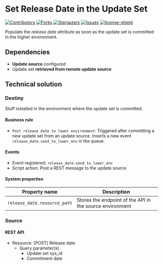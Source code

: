 # Set Release Date in the Update Set

[![Contributors][contributors-shield]][contributors-url]
[![Forks][forks-shield]][forks-url]
[![Stargazers][stars-shield]][stars-url]
[![Issues][issues-shield]][issues-url]
[![license-shield]][license-url]

Populate the *release date* attribute as soon as the update set is committed in the higher environment.

## Dependencies

- **Update source** configured
- Update set **retrieved from remote update source**

## Technical solution

### Destiny

Stuff installed in the environment where the update set is committed.

#### Business rule

- `Post release date to lower environment`: Triggered after committing a new update set from an update source. Inserts a new event `release_date.send_to_lower_env` in the queue.

#### Events

- Event registered: `release_date.send_to_lower_env`
- Script action: Post a REST message to the update source

#### System properties

| Property name | Description |
| ------------- | ----------- |
| `release_date.resource_path` | Stores the endpoint of the API in the source environment |

### Source

#### REST API

- Resource: [POST] Release date
  - Query parameter(s)
    - Update set sys_id
    - Commitment date


[contributors-shield]: https://img.shields.io/github/contributors/AlexAlvarez092/SN-Release-Date-Update-Set.svg?style=for-the-badge
[contributors-url]: https://github.com/AlexAlvarez092/SN-Release-Date-Update-Set/graphs/contributors

[forks-shield]: https://img.shields.io/github/forks/AlexAlvarez092/SN-Release-Date-Update-Set.svg?style=for-the-badge
[forks-url]: https://github.com/AlexAlvarez092/SN-Release-Date-Update-Set/network/members

[stars-shield]: https://img.shields.io/github/stars/AlexAlvarez092/SN-Release-Date-Update-Set.svg?style=for-the-badge
[stars-url]: https://github.com/gAlexAlvarez092/SN-Release-Date-Update-Set/stargazers

[issues-shield]: https://img.shields.io/github/issues/AlexAlvarez092/SN-Release-Date-Update-Set.svg?style=for-the-badge
[issues-url]: https://github.com/AlexAlvarez092/SN-Release-Date-Update-Set/issues

[license-shield]: https://img.shields.io/github/license/AlexAlvarez092/SN-Release-Date-Update-Set.svg?style=for-the-badge
[license-url]: https://github.com/AlexAlvarez092/SN-Release-Date-Update-Set/blob/master/LICENSE.txt
